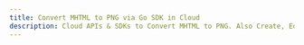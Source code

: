 ---title: Convert MHTML to PNG via Go SDK in Clouddescription: Cloud APIs & SDKs to Convert MHTML to PNG. Also Create, Edit & Render Microsoft Word & OpenOffice documents in the Cloud.---